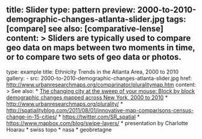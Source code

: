 title: Slider
type: pattern
preview: 2000-to-2010-demographic-changes-atlanta-slider.jpg
tags: [compare]
see also: [comparative-lense]
content: >
    Sliders are typically used to compare geo data on maps between two moments in time, or to compare two sets of geo data or photos.
---
type: example
title: Ethnicity Trends in the Atlanta Area, 2000 to 2010
gallery:
    - src: 2000-to-2010-demographic-changes-atlanta-slider.jpg
      href: http://www.urbanresearchmaps.org/comparinator/pluralitymap.htm
content: >
    See also: 
     * [The changing city at the sweep of your mouse: Block by block demographic changes mapped across New York, 2000 to 2010](http://www.urbanresearchmaps.org/plurality/blockmaps.htm) 
     * http://www.urbanresearchmaps.org/plurality/
     * http://spatialityblog.com/2011/08/01/innovative-map-comparisons-census-change-in-15-cities/
     * https://twitter.com/SR_spatial
     * https://www.mapbox.com/blog/swipe-layers/
     * presentation by Charlotte Hoarau
     * swiss topo
     * nasa
     * geobretagne
